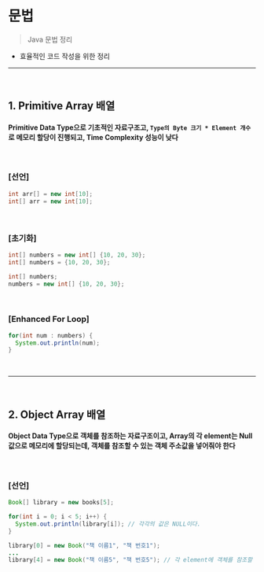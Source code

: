 # 문법 
> Java 문법 정리

* 효율적인 코드 작성을 위한 정리

<hr>
<br>

## 1. Primitive Array 배열

#### Primitive Data Type으로 기초적인 자료구조고, ```Type의 Byte 크기 * Element 개수```로 메모리 할당이 진행되고, Time Complexity 성능이 낮다

<br>

### [선언]
```java
int arr[] = new int[10];
int[] arr = new int[10];
```

<br>

### [초기화]
```java
int[] numbers = new int[] {10, 20, 30};
int[] numbers = {10, 20, 30};

int[] numbers;
numbers = new int[] {10, 20, 30};
```

<br>

### [Enhanced For Loop]
```java
for(int num : numbers) {
  System.out.println(num);
}
```

<br>
<hr>
<br>

## 2. Object Array 배열

#### Object Data Type으로 객체를 참조하는 자료구조이고, Array의 각 element는 Null 값으로 메모리에 할당되는데, 객체를 참조할 수 있는 객체 주소값을 넣어줘야 한다

<br>

### [선언]
```java
Book[] library = new books[5];

for(int i = 0; i < 5; i++) {
  System.out.println(library[i]); // 각각의 값은 NULL이다.
}

library[0] = new Book("책 이름1", "책 번호1");
...
library[4] = new Book("책 이름5", "책 번호5"); // 각 element에 객체를 참조할 수 있는 주소값을 설정해줘야 한다
```

